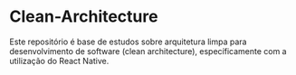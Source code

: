 # Clean-Architecture

Este repositório é base de estudos sobre arquitetura limpa para desenvolvimento de software (clean architecture), específicamente com a utilização do React Native.
